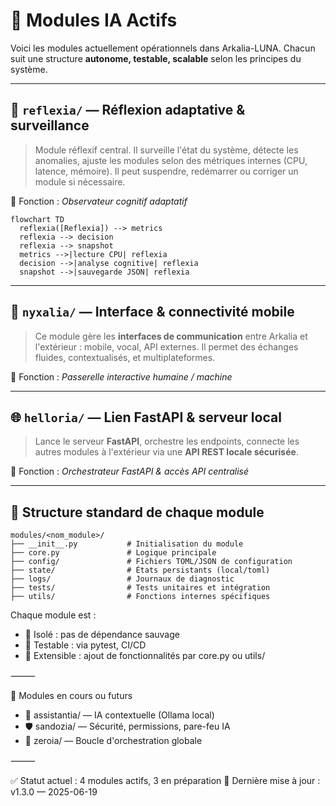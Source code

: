 # 🧩 Modules IA Actifs

Voici les modules actuellement opérationnels dans Arkalia-LUNA.
Chacun suit une structure **autonome, testable, scalable** selon les principes du système.

---

## 🔁 `reflexia/` — Réflexion adaptative & surveillance

> Module réflexif central. Il surveille l'état du système, détecte les anomalies, ajuste les modules selon des métriques internes (CPU, latence, mémoire).
> Il peut suspendre, redémarrer ou corriger un module si nécessaire.

🧠 Fonction : *Observateur cognitif adaptatif*

```mermaid
flowchart TD
  reflexia([Reflexia]) --> metrics
  reflexia --> decision
  reflexia --> snapshot
  metrics -->|lecture CPU| reflexia
  decision -->|analyse cognitive| reflexia
  snapshot -->|sauvegarde JSON| reflexia
```

---

## 📱 `nyxalia/` — Interface & connectivité mobile

> Ce module gère les **interfaces de communication** entre Arkalia et l'extérieur : mobile, vocal, API externes.
> Il permet des échanges fluides, contextualisés, et multiplateformes.

🔗 Fonction : *Passerelle interactive humaine / machine*

---

## 🌐 `helloria/` — Lien FastAPI & serveur local

> Lance le serveur **FastAPI**, orchestre les endpoints, connecte les autres modules à l'extérieur via une **API REST locale sécurisée**.

🚀 Fonction : *Orchestrateur FastAPI & accès API centralisé*

---

## 🔎 Structure standard de chaque module

```
modules/<nom_module>/
├── __init__.py           # Initialisation du module
├── core.py               # Logique principale
├── config/               # Fichiers TOML/JSON de configuration
├── state/                # États persistants (local/toml)
├── logs/                 # Journaux de diagnostic
├── tests/                # Tests unitaires et intégration
├── utils/                # Fonctions internes spécifiques
```

Chaque module est :
- 🔹 Isolé : pas de dépendance sauvage
- 🔹 Testable : via pytest, CI/CD
- 🔹 Extensible : ajout de fonctionnalités par core.py ou utils/

⸻

🚧 Modules en cours ou futurs
- 🧠 assistantia/ — IA contextuelle (Ollama local)
- 🛡️ sandozia/ — Sécurité, permissions, pare-feu IA
- 🔄 zeroia/ — Boucle d'orchestration globale

⸻

✅ Statut actuel : 4 modules actifs, 3 en préparation
📅 Dernière mise à jour : v1.3.0 — 2025-06-19
